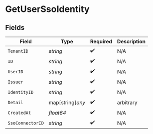 # GetUserSsoIdentity


## Fields

| Field              | Type               | Required           | Description        |
| ------------------ | ------------------ | ------------------ | ------------------ |
| `TenantID`         | *string*           | :heavy_check_mark: | N/A                |
| `ID`               | *string*           | :heavy_check_mark: | N/A                |
| `UserID`           | *string*           | :heavy_check_mark: | N/A                |
| `Issuer`           | *string*           | :heavy_check_mark: | N/A                |
| `IdentityID`       | *string*           | :heavy_check_mark: | N/A                |
| `Detail`           | map[string]*any*   | :heavy_check_mark: | arbitrary          |
| `CreatedAt`        | *float64*          | :heavy_check_mark: | N/A                |
| `SsoConnectorID`   | *string*           | :heavy_check_mark: | N/A                |